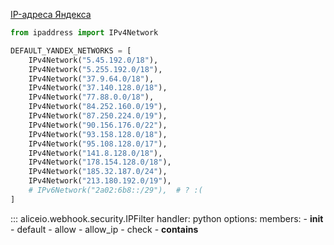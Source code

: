 [IP-адреса Яндекса](https://yandex.ru/ips)
```python
from ipaddress import IPv4Network

DEFAULT_YANDEX_NETWORKS = [
    IPv4Network("5.45.192.0/18"),
    IPv4Network("5.255.192.0/18"),
    IPv4Network("37.9.64.0/18"),
    IPv4Network("37.140.128.0/18"),
    IPv4Network("77.88.0.0/18"),
    IPv4Network("84.252.160.0/19"),
    IPv4Network("87.250.224.0/19"),
    IPv4Network("90.156.176.0/22"),
    IPv4Network("93.158.128.0/18"),
    IPv4Network("95.108.128.0/17"),
    IPv4Network("141.8.128.0/18"),
    IPv4Network("178.154.128.0/18"),
    IPv4Network("185.32.187.0/24"),
    IPv4Network("213.180.192.0/19"),
    # IPv6Network("2a02:6b8::/29"),  # ? :(
]
```


::: aliceio.webhook.security.IPFilter
    handler: python
    options:
      members:
        - __init__
        - default
        - allow
        - allow_ip
        - check
        - __contains__
